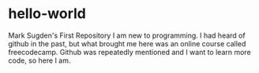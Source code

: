 # hello-world
Mark Sugden's First Repository
I am new to programming. I had heard of github in the past, but what brought me here was an online course called freecodecamp. Github was repeatedly mentioned and I want to learn more code, so here I am.
